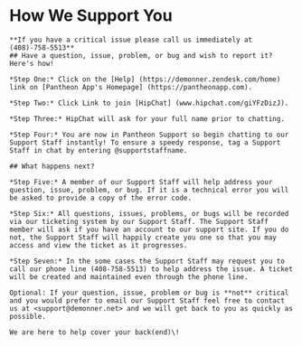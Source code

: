 # How We Support You
    **If you have a critical issue please call us immediately at (408)-758-5513**
    ## Have a question, issue, problem, or bug and wish to report it? Here's how!

    *Step One:* Click on the [Help] (https://demonner.zendesk.com/home) link on [Pantheon App's Homepage] (https://pantheonapp.com).

    *Step Two:* Click Link to join [HipChat] (www.hipchat.com/giYFzDizJ).

    *Step Three:* HipChat will ask for your full name prior to chatting.

    *Step Four:* You are now in Pantheon Support so begin chatting to our Support Staff instantly! To ensure a speedy response, tag a Support Staff in chat by entering @supportstaffname. 

    ## What happens next?

    *Step Five:* A member of our Support Staff will help address your question, issue, problem, or bug. If it is a technical error you will be asked to provide a copy of the error code.
    
    *Step Six:* All questions, issues, problems, or bugs will be recorded via our ticketing system by our Support Staff. The Support Staff member will ask if you have an account to our support site. If you do not, the Support Staff will happily create you one so that you may access and view the ticket as it progresses.

    *Step Seven:* In the some cases the Support Staff may request you to call our phone line (408-758-5513) to help address the issue. A ticket will be created and maintained even through the phone line.

    Optional: If your question, issue, problem or bug is **not** critical and you would prefer to email our Support Staff feel free to contact us at <support@demonner.net> and we will get back to you as quickly as possible.

    We are here to help cover your back(end)\!